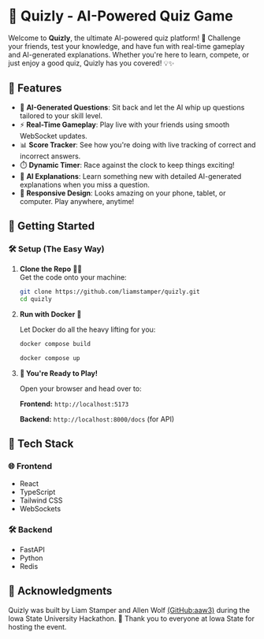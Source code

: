 # 🎉 Quizly - AI-Powered Quiz Game 

Welcome to **Quizly**, the ultimate AI-powered quiz platform! 🧠 Challenge your friends, test your knowledge, and have fun with real-time gameplay and AI-generated explanations. Whether you're here to learn, compete, or just enjoy a good quiz, Quizly has you covered! 💡✨

## 🌟 Features

- 🤖 **AI-Generated Questions**: Sit back and let the AI whip up questions tailored to your skill level.
- ⚡ **Real-Time Gameplay**: Play live with your friends using smooth WebSocket updates.
- 📊 **Score Tracker**: See how you're doing with live tracking of correct and incorrect answers.
- ⏱️ **Dynamic Timer**: Race against the clock to keep things exciting!
- 💬 **AI Explanations**: Learn something new with detailed AI-generated explanations when you miss a question.
- 📱 **Responsive Design**: Looks amazing on your phone, tablet, or computer. Play anywhere, anytime!

## 🚀 Getting Started

### 🛠️ Setup (The Easy Way)

1. **Clone the Repo** 🧑‍💻  
   Get the code onto your machine:  
   ```bash
   git clone https://github.com/liamstamper/quizly.git
   cd quizly

2. **Run with Docker** 🐳

   Let Docker do all the heavy lifting for you:
      ```bash
      docker compose build
      ```
      ```bash
      docker compose up
      ```

4. **🎉 You're Ready to Play!**
   
    Open your browser and head over to:
   
    **Frontend:** ```http://localhost:5173```
   
    **Backend:** ```http://localhost:8000/docs``` (for API)

## 🔗 Tech Stack

### 🌐 Frontend 
- React
- TypeScript
- Tailwind CSS
- WebSockets

### 🛠 Backend 
- FastAPI
- Python
- Redis
  
## 🙌 Acknowledgments
Quizly was built by Liam Stamper and Allen Wolf [(GitHub:aaw3)](https://github.com/aaw3) during the Iowa State University Hackathon. 🎉
Thank you to everyone at Iowa State for hosting the event.
